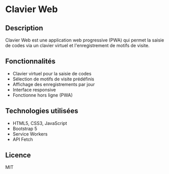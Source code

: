 # Clavier Web

## Description
Clavier Web est une application web progressive (PWA) qui permet la saisie de codes via un clavier virtuel et l'enregistrement de motifs de visite.

## Fonctionnalités
- Clavier virtuel pour la saisie de codes
- Sélection de motifs de visite prédéfinis
- Affichage des enregistrements par jour
- Interface responsive
- Fonctionne hors ligne (PWA)

## Technologies utilisées
- HTML5, CSS3, JavaScript
- Bootstrap 5
- Service Workers
- API Fetch

## Licence
MIT
